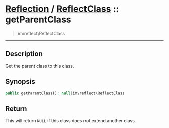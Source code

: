 # [Reflection](reflect.md) / [ReflectClass](reflect-ReflectClass.md) :: getParentClass
 > im\reflect\ReflectClass
____

## Description
Get the parent class to this class.

## Synopsis
```php
public getParentClass(): null|im\reflect\ReflectClass
```

## Return
This will return `NULL` if this class does not extend another class.

